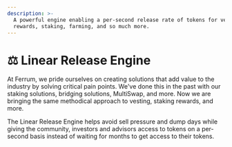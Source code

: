 ```yaml
---
description: >-
  A powerful engine enabling a per-second release rate of tokens for vesting,
  rewards, staking, farming, and so much more.
---
```


# ⚖ Linear Release Engine

At Ferrum, we pride ourselves on creating solutions that add value to the industry by solving critical pain points. We've done this in the past with our staking solutions, bridging solutions, MultiSwap, and more. Now we are bringing the same methodical approach to vesting, staking rewards, and more.

The Linear Release Engine helps avoid sell pressure and dump days while giving the community, investors and advisors access to tokens on a per-second basis instead of waiting for months to get access to their tokens.&#x20;
